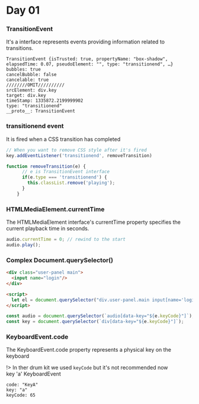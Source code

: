 # Day 01

### TransitionEvent
It's a interface represents events providing information related to transitions. 
```console
TransitionEvent {isTrusted: true, propertyName: "box-shadow", elapsedTime: 0.07, pseudoElement: "", type: "transitionend", …}
bubbles: true
cancelBubble: false
cancelable: true
////////OMIT//////////
srcElement: div.key
target: div.key
timeStamp: 1335872.2199999902
type: "transitionend"
__proto__: TransitionEvent
```

### transitionend event
It is fired when a CSS transition has completed
```js
// When you want to remove CSS style after it's fired
key.addEventListener('transitionend', removeTransition)

function removeTransition(e) {
      // e is TransitionEvent interface
      if(e.type === 'transitionend') {
        this.classList.remove('playing');
      }
    }
```

### HTMLMediaElement.currentTime
The HTMLMediaElement interface's currentTime property specifies the current playback time in seconds.
```js
audio.currentTime = 0; // rewind to the start 
audio.play();
```

### Complex Document.querySelector()
```HTML
<div class="user-panel main">
  <input name="login"/>
</div>

<script>
  let el = document.querySelector("div.user-panel.main input[name='login']");
</script>
```

```js
const audio = document.querySelector(`audio[data-key="${e.keyCode}"]`);
const key = document.querySelector(`div[data-key="${e.keyCode}"]`);
```

### KeyboardEvent.code
The KeyboardEvent.code property represents a physical key on the keyboard

!> In ther drum kit we used `keyCode` but it's not recommended now 
<br>
key 'a' KeyboardEvent 
```console
code: "KeyA"
key: "a"
keyCode: 65
```


